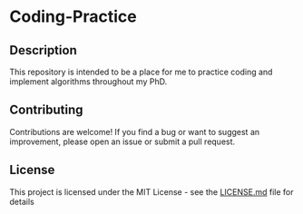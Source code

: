 # Coding-Practice

## Description

This repository is intended to be a place for me to practice coding and implement algorithms throughout my PhD.

## Contributing

Contributions are welcome! If you find a bug or want to suggest an improvement, please open an issue or submit a pull
request.

## License

This project is licensed under the MIT License - see the [LICENSE.md](LICENSE.md) file for details
